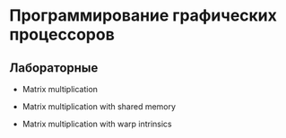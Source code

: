 # Программирование графических процессоров

## Лабораторные

* Matrix multiplication

* Matrix multiplication with shared memory

* Matrix multiplication with warp intrinsics
